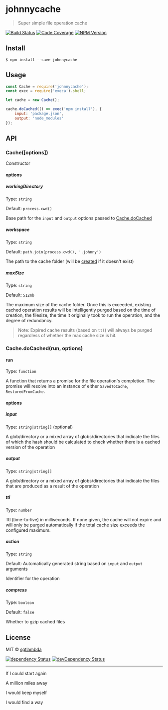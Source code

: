 # johnnycache

> Super simple file operation cache

[![Build Status][travis-image]][travis-url]
[![Code Coverage][coveralls-image]][coveralls-url]
[![NPM Version][npm-image]][npm-url]

## Install

```
$ npm install --save johnnycache
```


## Usage

```js
const Cache = require('johnnycache');
const exec = require('execa').shell;

let cache = new Cache();

cache.doCached(() => exec('npm install'), {
    input: 'package.json',
    output: 'node_modules'
});

```


## API

### Cache([options])

Constructor

#### options

##### workingDirectory

Type: `string`

Default: `process.cwd()`

Base path for the `input` and `output` options passed to [Cache.doCached](#cachedocachedrun-options)

##### workspace

Type: `string`  

Default: `path.join(process.cwd(), '.johnny')`

The path to the cache folder (will be [created](https://github.com/substack/node-mkdirp) if it doesn't exist)

##### maxSize

Type: `string`

Default: `512mb`

The maximum size of the cache folder. Once this is exceeded, existing cached operation results will be intelligently purged based on the time of creation, the filesize, the time it originally took to run the operation, and the degree of redundancy. 
> Note: Expired cache results (based on `ttl`) will always be purged regardless of whether the max cache size is hit.

### Cache.doCached(run, options)

#### run

Type: `function`

A function that returns a promise for the file operation's completion. The promise will resolve into an instance of either `SavedToCache`, `RestoredFromCache`.

#### options

##### input

Type: `string|string[]` (optional)

A glob/directory or a mixed array of globs/directories that indicate the files of which the hash should be calculated to check whether there is a cached version of the operation

##### output

Type: `string|string[]`

A glob/directory or a mixed array of globs/directories that indicate the files that are produced as a result of the operation

##### ttl

Type: `number`

Ttl (time-to-live) in milliseconds. If none given, the cache will not expire and will only be purged automatically if the total cache size exceeds the configured maximum.

##### action

Type: `string`

Default: Automatically generated string based on `input` and `output` arguments

Identifier for the operation

##### compress

Type: `boolean`

Default: `false`

Whether to gzip cached files

## License

MIT © [sgtlambda](http://github.com/sgtlambda)

[![dependency Status][david-image]][david-url]
[![devDependency Status][david-dev-image]][david-dev-url]

[travis-image]: https://img.shields.io/travis/sgtlambda/johnnycache.svg?style=flat-square
[travis-url]: https://travis-ci.org/sgtlambda/johnnycache

[codeclimate-image]: https://img.shields.io/codeclimate/github/sgtlambda/johnnycache.svg?style=flat-square
[codeclimate-url]: https://codeclimate.com/github/sgtlambda/johnnycache

[david-image]: https://img.shields.io/david/sgtlambda/johnnycache.svg?style=flat-square
[david-url]: https://david-dm.org/sgtlambda/johnnycache

[david-dev-image]: https://img.shields.io/david/dev/sgtlambda/johnnycache.svg?style=flat-square
[david-dev-url]: https://david-dm.org/sgtlambda/johnnycache#info=devDependencies

[coveralls-image]: https://img.shields.io/coveralls/sgtlambda/johnnycache.svg?style=flat-square
[coveralls-url]: https://coveralls.io/r/sgtlambda/johnnycache

[npm-image]: https://img.shields.io/npm/v/johnnycache.svg?style=flat-square
[npm-url]: https://www.npmjs.com/package/johnnycache


---

If I could start again 

A million miles away 

I would keep myself 

I would find a way
